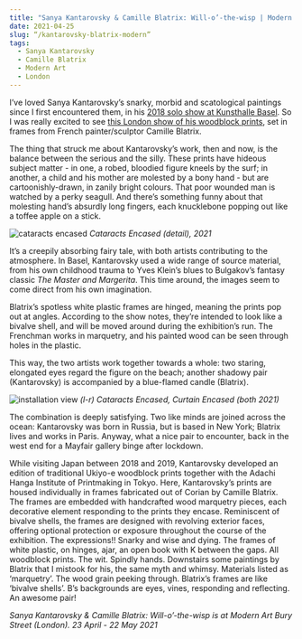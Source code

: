 ```yaml
---
title: "Sanya Kantarovsky & Camille Blatrix: Will-o’-the-wisp | Modern Art"
date: 2021-04-25
slug: “/kantarovsky-blatrix-modern”
tags:
  - Sanya Kantarovsky
  - Camille Blatrix
  - Modern Art
  - London
---
```


I’ve loved Sanya Kantarovsky’s snarky, morbid and scatological paintings since I first encountered them, in his [2018 solo show at Kunsthalle Basel](https://artangled.com/kantarovsky-kunsthalle). So I was really excited to see [this London show of his woodblock prints](https://modernart.net/exhibitions/sanya-kantarovsky-and-camille-blatrix), set in frames from French painter/sculptor Camille Blatrix.

The thing that struck me about Kantarovsky’s work, then and now, is the balance between the serious and the silly. These prints have hideous subject matter - in one, a robed, bloodied figure kneels by the surf; in another, a child and his mother are molested by a bony hand - but are cartoonishly-drawn, in zanily bright colours. That poor wounded man is watched by a perky seagull. And there’s something funny about that molesting hand’s absurdly long fingers, each knucklebone popping out like a toffee apple on a stick.

![cataracts encased](/kantarovsky-blatrix-modern-1.jpg)
*Cataracts Encased (detail), 2021*

It’s a creepily absorbing fairy tale, with both artists contributing to the atmosphere. In Basel, Kantarovsky used a wide range of source material, from his own childhood trauma to Yves Klein’s blues to Bulgakov’s fantasy classic *The Master and Margerita*. This time around, the images seem to come direct from his own imagination.

Blatrix’s spotless white plastic frames are hinged, meaning the prints pop out at angles. According to the show notes, they’re intended to look like a bivalve shell, and will be moved around during the exhibition’s run. The Frenchman works in marquetry, and his painted wood can be seen through holes in the plastic.

This way, the two artists work together towards a whole: two staring, elongated eyes regard the figure on the beach; another shadowy pair (Kantarovsky) is accompanied by a blue-flamed candle (Blatrix).

![installation view](/kantarovsky-blatrix-modern-2.jpg)
*(l-r) Cataracts Encased, Curtain Encased (both 2021)*

The combination is deeply satisfying. Two like minds are joined across the ocean: Kantarovsky was born in Russia, but is based in New York; Blatrix lives and works in Paris. Anyway, what a nice pair to encounter, back in the west end for a Mayfair gallery binge after lockdown.

While visiting Japan between 2018 and 2019, Kantarovsky developed an edition of traditional Ukiyo-e woodblock prints together with the Adachi Hanga Institute of Printmaking in Tokyo. Here, Kantarovsky’s prints are housed individually in frames fabricated out of Corian by Camille Blatrix. The frames are embedded with handcrafted wood marquetry pieces, each decorative element responding to the prints they encase. Reminiscent of bivalve shells, the frames are designed with revolving exterior faces, offering optional protection or exposure throughout the course of the exhibition. The expressions!! Snarky and wise and dying. The frames of white plastic, on hinges, ajar, an open book with K between the gaps. All woodblock prints. The wit. Spindly hands. Downstairs some paintings by Blatrix that I mistook for his, the same myth and whimsy. Materials listed as ‘marquetry’. The wood grain peeking through. Blatrix’s frames are like ‘bivalve shells’. B’s backgrounds are eyes, vines, responding and reflecting. An awesome pair!

*Sanya Kantarovsky & Camille Blatrix: Will-o’-the-wisp is at Modern Art Bury Street (London). 23 April - 22 May 2021*
